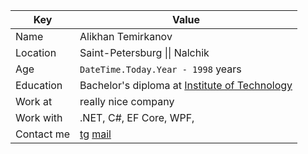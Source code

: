 Key | Value
------------ | -------------
Name | Alikhan Temirkanov
Location | Saint-Petersburg \|\| Nalchik
Age | `DateTime.Today.Year - 1998` years
Education | Bachelor's diploma at [Institute of Technology](http://technolog.edu.ru/)
Work at | really nice company
Work with | .NET, C#, EF Core, WPF,
Contact me | [tg](https://t.me/kiraventom) [mail](mailto:kiraventom@gmail.com)
